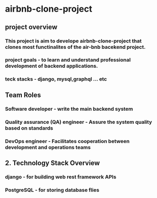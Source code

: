 # airbnb-clone-project

## project overview

### This project is aim to develope airbnb-clone-project that clones most functinalites of the air-bnb bacekend project.
### project goals - to learn and understand professional development of backend applications.
### teck stacks - django, mysql,graphql ... etc

## Team Roles

### Software developer - write the main backend system
### Quality assurance (QA) engineer - Assure the system quality based on standards
### DevOps engineer - Facilitates cooperation between development and operations teams

 ## 2. Technology Stack Overview

 ### django - for building web rest framework APIs
 ### PostgreSQL - for storing database flies

 







